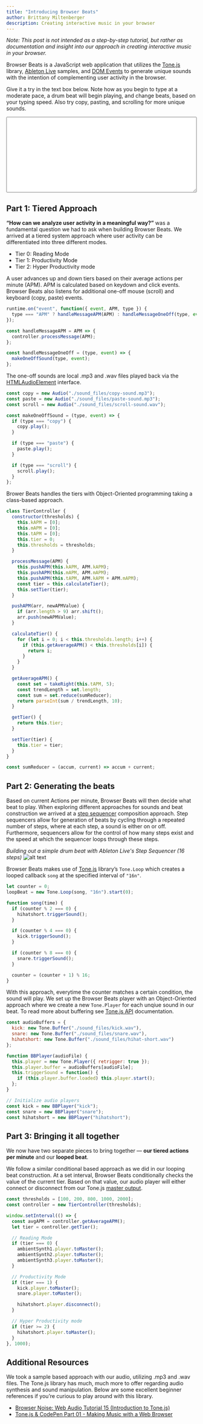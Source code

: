 ```yaml
---
title: "Introducing Browser Beats"
author: Brittany Miltenberger
description: Creating interactive music in your browser
---
```


<script src="https://unpkg.com/tone"></script>
<script src="{% asset_path 'beats.js' %}"></script>
<script>
// Turn off Browser Beats on page leave
// window.onunload = function() {
//   console.log("Stop Browser Beats);
// };
</script>

_Note: This post is not intended as a step-by-step tutorial, but rather as documentation and insight into our approach in creating interactive music in your browser._

Browser Beats is a JavaScript web application that utilizes the [Tone.js](https://tonejs.github.io/) library, [Ableton Live](https://www.ableton.com/en/live/) samples, and [DOM Events](https://developer.mozilla.org/en-US/docs/Web/Events) to generate unique sounds with the intention of complementing user activity in the browser.

Give it a try in the text box below. Note how as you begin to type at a moderate pace, a drum beat will begin playing, and change beats, based on your typing speed. Also try copy, pasting, and scrolling for more unique sounds.

<textarea style="height: 200px; width: 100%;"></textarea>

## Part 1: Tiered Approach

**“How can we analyze user activity in a meaningful way?”** was a fundamental question we had to ask when building Browser Beats. We arrived at a tiered system approach where user activity can be differentiated into three different modes.

- Tier 0: Reading Mode
- Tier 1: Productivity Mode
- Tier 2: Hyper Productivity mode

A user advances up and down tiers based on their average actions per minute (APM). APM is calculated based on keydown and click events. Browser Beats also listens for additional one-off mouse (scroll) and keyboard (copy, paste) events.

```js
runtime.on("event", function({ event, APM, type }) {
  type === "APM" ? handleMessageAPM(APM) : handleMessageOneOff(type, event);
});

const handleMessageAPM = APM => {
  controller.processMessage(APM);
};

const handleMessageOneOff = (type, event) => {
  makeOneOffSound(type, event);
};
```

The one-off sounds are local .mp3 and .wav files played back via the [HTMLAudioElement](https://developer.mozilla.org/en-US/docs/Web/API/HTMLAudioElement) interface.

```js
const copy = new Audio("./sound_files/copy-sound.mp3");
const paste = new Audio("./sound_files/paste-sound.mp3");
const scroll = new Audio("./sound_files/scroll-sound.wav");
```

```js
const makeOneOffSound = (type, event) => {
  if (type === "copy") {
    copy.play();
  }

  if (type === "paste") {
    paste.play();
  }

  if (type === "scroll") {
    scroll.play();
  }
};
```

Brower Beats handles the tiers with Object-Oriented programming taking a class-based approach.

```js
class TierController {
  constructor(thresholds) {
    this.kAPM = [0];
    this.mAPM = [0];
    this.tAPM = [0];
    this.tier = 0;
    this.thresholds = thresholds;
  }

  processMessage(APM) {
    this.pushAPM(this.kAPM, APM.kAPM);
    this.pushAPM(this.mAPM, APM.mAPM);
    this.pushAPM(this.tAPM, APM.kAPM + APM.mAPM);
    const tier = this.calculateTier();
    this.setTier(tier);
  }

  pushAPM(arr, newAPMValue) {
    if (arr.length > 9) arr.shift();
    arr.push(newAPMValue);
  }

  calculateTier() {
    for (let i = 0; i < this.thresholds.length; i++) {
      if (this.getAverageAPM() < this.thresholds[i]) {
        return i;
      }
    }
  }

  getAverageAPM() {
    const set = takeRight(this.tAPM, 5);
    const trendLength = set.length;
    const sum = set.reduce(sumReducer);
    return parseInt(sum / trendLength, 10);
  }

  getTier() {
    return this.tier;
  }

  setTier(tier) {
    this.tier = tier;
  }
}

const sumReducer = (accum, current) => accum + current;
```

## Part 2: Generating the beats

Based on current Actions per minute, Browser Beats will then decide what beat to play. When exploring different approaches for sounds and beat construction we arrived at a [step sequencer](<https://en.wikipedia.org/wiki/Music_sequencer#Step_sequencer_(step_recording_mode)>) composition approach. Step sequencers allow for generation of beats by cycling through a repeated number of steps, where at each step, a sound is either on or off. Furthermore, sequencers allow for the control of how many steps exist and the speed at which the sequencer loops through these steps.

_Building out a simple drum beat with Ableton Live's Step Sequencer (16 steps)_
![alt text](./images/4onFloorAbleton.png "Ableton Live Step Sequencer")

Browser Beats makes use of [Tone.js](https://tonejs.github.io/docs/13.8.25/Loop) library’s `Tone.Loop` which creates a looped callback `song` at the specified interval of `"16n"`.

```js
let counter = 0;
loopBeat = new Tone.Loop(song, "16n").start(0);

function song(time) {
  if (counter % 2 === 0) {
    hihatshort.triggerSound();
  }

  if (counter % 4 === 0) {
    kick.triggerSound();
  }

  if (counter % 8 === 0) {
    snare.triggerSound();
  }

  counter = (counter + 1) % 16;
}
```

With this approach, everytime the counter matches a certain condition, the sound will play. We set up the Browser Beats player with an Object-Oriented approach where we create a new `Tone.Player` for each unqiue sound in our beat. To read more about buffering see [Tone.js API](https://tonejs.github.io/docs/13.8.25/Buffer) documentation.

```js
const audioBuffers = {
  kick: new Tone.Buffer("./sound_files/kick.wav"),
  snare: new Tone.Buffer("./sound_files/snare.wav"),
  hihatshort: new Tone.Buffer("./sound_files/hihat-short.wav")
};

function BBPlayer(audioFile) {
  this.player = new Tone.Player({ retrigger: true });
  this.player.buffer = audioBuffers[audioFile];
  this.triggerSound = function() {
    if (this.player.buffer.loaded) this.player.start();
  };
}

// Initialize audio players
const kick = new BBPlayer("kick");
const snare = new BBPlayer("snare");
const hihatshort = new BBPlayer("hihatshort");
```

## Part 3: Bringing it all together

We now have two separate pieces to bring together &mdash; **our tiered actions per minute** and our **looped beat**.

We follow a similar conditional based approach as we did in our looping beat construction. At a set interval, Browser Beats conditionally checks the value of the current tier. Based on that value, our audio player will either connect or disconnect from our Tone.js [master output](https://tonejs.github.io/docs/13.8.25/Master).

```js
const thresholds = [100, 200, 800, 1000, 2000];
const controller = new TierController(thresholds);

window.setInterval(() => {
  const avgAPM = controller.getAverageAPM();
  let tier = controller.getTier();

  // Reading Mode
  if (tier === 0) {
    ambientSynth1.player.toMaster();
    ambientSynth2.player.toMaster();
    ambientSynth3.player.toMaster();
  }

  // Productivity Mode
  if (tier === 1) {
    kick.player.toMaster();
    snare.player.toMaster();

    hihatshort.player.disconnect();
  }

  // Hyper Productivity mode
  if (tier >= 2) {
    hihatshort.player.toMaster();
  }
}, 1000);
```

## Additional Resources

We took a sample based approach with our audio, utilizing .mp3 and .wav files. The Tone.js library has much, much more to offer regarding audio synthesis and sound manipulation. Below are some excellent beginner references if you’re curious to play around with this library.

- [Browser Noise: Web Audio Tutorial 15 (Introduction to Tone.js)](https://www.youtube.com/watch?v=8u1aQdG5Nrk)
- [Tone.js & CodePen Part 01 - Making Music with a Web Browser](https://www.youtube.com/watch?v=0uXDdTyYBYQ)
